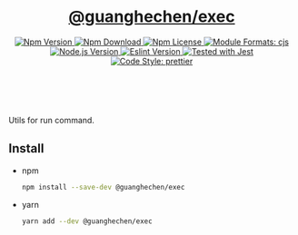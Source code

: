 <header>
  <h1 align="center">
    <a href="https://github.com/guanghechen/node-scaffolds/tree/@guanghechen/exec@1.0.2/packages/exec#readme">@guanghechen/exec</a>
  </h1>
  <div align="center">
    <a href="https://www.npmjs.com/package/@guanghechen/exec">
      <img
        alt="Npm Version"
        src="https://img.shields.io/npm/v/@guanghechen/exec.svg"
      />
    </a>
    <a href="https://www.npmjs.com/package/@guanghechen/exec">
      <img
        alt="Npm Download"
        src="https://img.shields.io/npm/dm/@guanghechen/exec.svg"
      />
    </a>
    <a href="https://www.npmjs.com/package/@guanghechen/exec">
      <img
        alt="Npm License"
        src="https://img.shields.io/npm/l/@guanghechen/exec.svg"
      />
    </a>
    <a href="#install">
      <img
        alt="Module Formats: cjs"
        src="https://img.shields.io/badge/module_formats-cjs-green.svg"
      />
    </a>
    <a href="https://github.com/nodejs/node">
      <img
        alt="Node.js Version"
        src="https://img.shields.io/node/v/@guanghechen/exec"
      />
    </a>
    <a href="https://github.com/facebook/jest">
      <img
        alt="Eslint Version"
        src="https://img.shields.io/npm/dependency-version/@guanghechen/exec/peer/jest"
      />
    </a>
    <a href="https://github.com/facebook/jest">
      <img
        alt="Tested with Jest"
        src="https://img.shields.io/badge/tested_with-jest-9c465e.svg"
      />
    </a>
    <a href="https://github.com/prettier/prettier">
      <img
        alt="Code Style: prettier"
        src="https://img.shields.io/badge/code_style-prettier-ff69b4.svg?style=flat-square"
      />
    </a>
  </div>
</header>
<br/>


Utils for run command.

## Install

* npm

  ```bash
  npm install --save-dev @guanghechen/exec
  ```

* yarn

  ```bash
  yarn add --dev @guanghechen/exec
  ```


[homepage]: https://github.com/guanghechen/node-scaffolds/tree/@guanghechen/exec@1.0.2/packages/exec#readme

